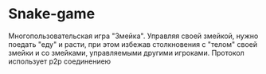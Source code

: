 # Snake-game
Многопользовательская игра "Змейка". Управляя своей змейкой, нужно поедать "еду" и расти, при этом избежав столкновения с "телом" своей змейки и со змейками, управляемыми другими игроками. Протокол использует p2p соединениею
